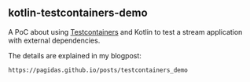 ## kotlin-testcontainers-demo

A PoC about using [Testcontainers](https://www.testcontainers.org/) and Kotlin to test a stream application with
external dependencies.

The details are explained in my blogpost:
```shell
https://pagidas.github.io/posts/testcontainers_demo
```

